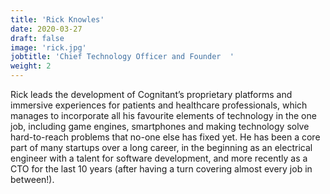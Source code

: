 ```yaml
---
title: 'Rick Knowles'
date: 2020-03-27
draft: false
image: 'rick.jpg'
jobtitle: 'Chief Technology Officer and Founder  '
weight: 2
---
```


Rick leads the development of Cognitant’s proprietary platforms and immersive experiences for patients and healthcare professionals, which manages to incorporate all his favourite elements of technology in the one job, including game engines, smartphones and making technology solve hard-to-reach problems that no-one else has fixed yet. He has been a core part of many startups over a long career, in the beginning as an electrical engineer with a talent for software development, and more recently as a CTO for the last 10 years (after having a turn covering almost every job in between!). 

